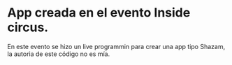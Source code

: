 # App creada en el evento Inside circus.
En este evento se hizo un live programmin para crear una app tipo Shazam, la autoria de este código no es mía.
